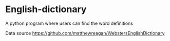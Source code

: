 # English-dictionary
A python program where users can find the word definitions

Data source https://github.com/matthewreagan/WebstersEnglishDictionary
